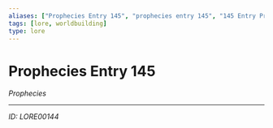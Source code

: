 ```yaml
---
aliases: ["Prophecies Entry 145", "prophecies entry 145", "145 Entry Prophecies"]
tags: [lore, worldbuilding]
type: lore
---
```


# Prophecies Entry 145

*Prophecies*

---
*ID: LORE00144*